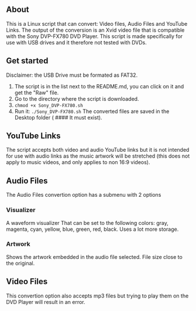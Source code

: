 ## About
This is a Linux script that can convert: Video files, Audio Files and YouTube Links.
The output of the conversion is an Xvid video file that is compatible with the Sony DVP-FX780 DVD Player.
This script is made specifically for use with USB drives and it therefore not tested with DVDs.
## Get started
Disclaimer: the USB Drive must be formated as FAT32.
1. The script is in the list next to the README.md, you can click on it and get the "Raw" file.
2. Go to the directory where the script is downloaded. 
3. `chmod +x Sony_DVP-FX780.sh`
4. Run it: `./Sony_DVP-FX780.sh`
The converted files are saved in the Desktop folder ( #### It must exist).
## YouTube Links
The script accepts both video and audio YouTube links but it is not intended for use with audio links as the music artwork will be stretched (this does not apply to music videos, and only applies to non 16:9 videos).
## Audio Files
The Audio Files convertion option has a submenu with 2 options
### Visualizer
A waveform visualizer That can be set to the following colors: gray, magenta, cyan, yellow, blue, green, red, black.
Uses a lot more storage.
### Artwork
Shows the artwork embedded in the audio file selected.
File size close to the original.
## Video Files
This convertion option also accepts mp3 files but trying to play them on the DVD Player will result in an error.
